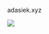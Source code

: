 adasiek.xyz

![](https://komarev.com/ghpvc/?username=adasiek193)

[<img>](https://api.status.gg/discord/423863646133682187?theme%5Bbackground%5D%5Bprimary%5D=000000&theme%5Bbackground%5D%5Bsecondary%5D=000000&theme%5Btext%5D%5Bprimary%5D=ffffff&theme%5Btext%5D%5Bsecondary%5D=1eff00&theme%5Bseparator%5D=00ffea&border%5Bcolor%5D=00ffea)
